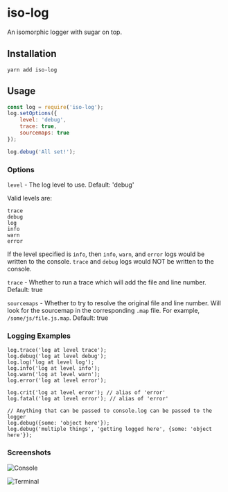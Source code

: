 # iso-log

An isomorphic logger with sugar on top.

## Installation

```
yarn add iso-log
```

## Usage

```javascript
const log = require('iso-log');
log.setOptions({
	level: 'debug',
	trace: true,
	sourcemaps: true
});

log.debug('All set!');
```

### Options

```level``` - The log level to use.  Default: 'debug'

Valid levels are:

```
trace
debug
log
info
warn
error
```

If the level specified is ```info```, then ```info```, ```warn```, and ```error``` logs would be written to the console.  ```trace``` and ```debug``` logs would NOT be written to the console.

```trace``` - Whether to run a trace which will add the file and line number.  Default: true

```sourcemaps``` - Whether to try to resolve the original file and line number.  Will look for the sourcemap in the corresponding ```.map``` file.  For example, ```/some/js/file.js.map```.  Default: true

### Logging Examples

```
log.trace('log at level trace');
log.debug('log at level debug');
log.log('log at level log');
log.info('log at level info');
log.warn('log at level warn');
log.error('log at level error');

log.crit('log at level error'); // alias of 'error'
log.fatal('log at level error'); // alias of 'error'

// Anything that can be passed to console.log can be passed to the logger
log.debug({some: 'object here'});
log.debug('multiple things', 'getting logged here', {some: 'object here'});
```

### Screenshots

![Console](https://raw.githubusercontent.com/kengoldfarb/iso-log/master/screenshots/console.png)

![Terminal](https://raw.githubusercontent.com/kengoldfarb/iso-log/master/screenshots/terminal.png)
